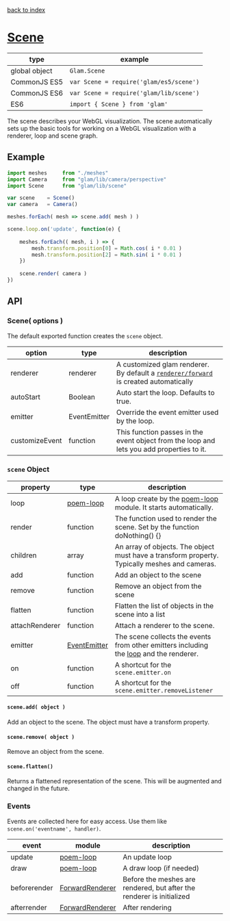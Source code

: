 [back to index](./)
# [Scene](https://github.com/glamjs/glam/tree/master/lib/scene)

| type          | example |
| ------------- | --------------------------------------- |
| global object | `Glam.Scene`                            |
| CommonJS ES5  | `var Scene = require('glam/es5/scene')` |
| CommonJS ES6  | `var Scene = require('glam/lib/scene')` |
| ES6           | `import { Scene } from 'glam'`          |

The scene describes your WebGL visualization. The scene automatically sets up the basic tools for working on a WebGL visualization with a renderer, loop and scene graph.

## Example

```js
import meshes     from "./meshes"
import Camera     from "glam/lib/camera/perspective"
import Scene      from "glam/lib/scene"

var scene    = Scene()
var camera   = Camera()

meshes.forEach( mesh => scene.add( mesh ) )

scene.loop.on('update', function(e) {
	
	meshes.forEach(( mesh, i ) => {
		mesh.transform.position[0] = Math.cos( i * 0.01 )
		mesh.transform.position[2] = Math.sin( i * 0.01 )
	})
	
	scene.render( camera )
})
```

## API

### Scene( options )

The default exported function creates the `scene` object. 

| option         | type         | description |
| -------------- | ------------ | ----------- |
| renderer       | renderer     | A customized glam renderer. By default a [`renderer/forward`](./renderer-forward.md) is created automatically |
| autoStart      | Boolean      | Auto start the loop. Defaults to true. |
| emitter        | EventEmitter | Override the event emitter used by the loop. |
| customizeEvent | function     | This function passes in the event object from the loop and lets you add properties to it. |

### `scene` Object

| property       | type         | description |
| -------------- | ------------ | ----------- |
| loop           | [poem-loop][poem-loop] | A loop create by the [poem-loop][poem-loop] module. It starts automatically. |
| render         | function     | The function used to render the scene. Set by the function doNothing() {}
| children       | array        | An array of objects. The object must have a transform property. Typically meshes and cameras. |
| add            | function     | Add an object to the scene |
| remove         | function     | Remove an object from the scene |
| flatten        | function     | Flatten the list of objects in the scene into a list |
| attachRenderer | function     | Attach a renderer to the scene. |
| emitter        | [EventEmitter][events] | The scene collects the events from other emitters including the [loop][poem-loop] and the renderer. |
| on             | function     | A shortcut for the `scene.emitter.on` |
| off            | function     | A shortcut for the `scene.emitter.removeListener` |

#### `scene.add( object )`

Add an object to the scene. The object must have a transform property.

#### `scene.remove( object )`

Remove an object from the scene.

#### `scene.flatten()`

Returns a flattened representation of the scene. This will be augmented and changed in the future.

### Events

Events are collected here for easy access. Use them like `scene.on('eventname', handler)`.

| event | module | description |
| ----- | ------ | ----------- |
| update | [poem-loop][poem-loop] | An update loop |
| draw   | [poem-loop][poem-loop] | A draw loop (if needed) |
| beforerender | [ForwardRenderer][forward] | Before the meshes are rendered, but after the renderer is initialized |
| afterrender | [ForwardRenderer][forward] | After rendering |


[poem-loop]: https://npmjs.com/package/poem-loop/
[events]: https://npmjs.com/package/events/
[forward]: ./renderer-forward
[loop]: https://npmjs.com/package/poem-loop